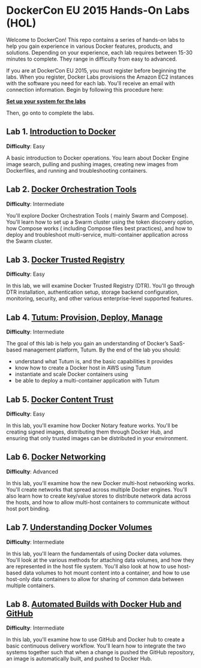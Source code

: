 # DockerCon EU 2015 Hands-On Labs (HOL)

Welcome to DockerCon! This repo contains a series of hands-on labs to help you gain experience in various Docker features, products, and solutions. Depending on your experience, each lab requires between 15-30 minutes to complete. They range in difficulty from easy to advanced.

If you are at DockerCon EU 2015, you must register before beginning the labs. When you register, Docker Labs provisions the Amazon EC2 instances with the software you need for each lab. You'll receive an email with connection information. Begin by following this procedure here:

**[Set up your system for the labs](0-setup.md)**

Then, go onto to complete the labs.

## Lab 1. [Introduction to Docker](1-docker-introduction.md)
**Difficulty**: Easy

A basic introduction to Docker operations. You learn about Docker Engine image search, pulling and pushing images, creating new images from Dockerfiles, and running and troubleshooting containers.


## Lab 2. [Docker Orchestration Tools](2-orchestration.md)
**Difficulty**: Intermediate

You'll explore Docker Orchestration Tools ( mainly Swarm and Compose). You'll learn how to set up a Swarm cluster using the token discovery option, how Compose works ( including Compose files best practices), and how to deploy and troubleshoot multi-service, multi-container application across the Swarm cluster.

## Lab 3. [Docker Trusted Registry](3-dtr.md)
**Difficulty**: Easy

In this lab, we will examine Docker Trusted Registry (DTR). You'll go through DTR installation, authentication setup, storage backend configuration, monitoring, security, and other various enterprise-level supported features.


## Lab 4. [Tutum: Provision, Deploy, Manage](4-tutum-basics.md)
**Difficulty**: Intermediate

The goal of this lab is help you gain an understanding of Docker’s SaaS-based management platform, Tutum. By the end of the lab you should:

* understand what Tutum is, and the basic capabilities it provides
* know how to create a Docker host in AWS using Tutum
* instantiate and scale Docker containers using
* be able to deploy a multi-container application with Tutum


## Lab 5. [Docker Content Trust](5-content-trust.md)
**Difficulty**: Easy

In this lab, you'll examine how Docker Notary feature works. You'll be creating signed images, distributing them through Docker Hub, and ensuring that only trusted images can be distributed in your environment.



## Lab 6. [Docker Networking](6-networking.md)
**Difficulty**: Advanced

In this lab, you'll examine how the new Docker multi-host networking works. You'll create networks that spread across multiple Docker engines. You'll also learn how to create key/value stores to distribute network data across the hosts, and how to allow multi-host containers to communicate without host port binding.


## Lab 7. [Understanding Docker Volumes](7-volumes.md)
**Difficulty**: Intermediate

In this lab, you'll learn the fundamentals of using Docker data volumes. You'll look at the various methods for attaching data volumes, and how they are represented in the host file system. You'll also look at how to use host-based data volumes to hot mount content into a container, and how to use host-only data containers to allow for sharing of common data between multiple containers.


## Lab 8. [Automated Builds with Docker Hub and GitHub](8-Automated-builds.md)
**Difficulty**: Intermediate

In this lab, you'll examine how to use GitHub and Docker hub to create a basic continuous delivery workflow. You'll learn how to integrate the two systems together such that when a change is pushed the GitHub repository, an image is automatically built, and pushed to Docker Hub.

